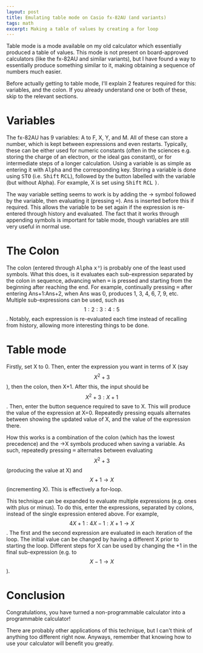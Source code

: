 ```yaml
---
layout: post
title: Emulating table mode on Casio fx-82AU (and variants)
tags: math
excerpt: Making a table of values by creating a for loop
---
```


Table mode is a mode available on my old calculator which essentially produced a table of values. This mode is not present on board-approved calculators (like the fx-82AU and similar variants), but I have found a way to essentially produce something similar to it, making obtaining a sequence of numbers much easier.

<!--more-->

Before actually getting to table mode, I'll explain 2 features required for this: variables, and the colon. If you already understand one or both of these, skip to the relevant sections.

# Variables

The fx-82AU has 9 variables: A to F, X, Y, and M. All of these can store a number, which is kept between expressions and even restarts. Typically, these can be either used for numeric constants (often in the sciences e.g. storing the charge of an electron, or the ideal gas constant), or for intermediate steps of a longer calculation. Using a variable is as simple as entering it with <kbd>Alpha</kbd> and the corresponding key. Storing a variable is done using <kbd>STO</kbd> (i.e. <kbd>Shift</kbd> <kbd>RCL</kbd>), followed by the button labelled with the variable (but without Alpha). For example, X is set using <kbd>Shift</kbd> <kbd>RCL</kbd> <kbd>)</kbd>.

The way variable setting seems to work is by adding the → symbol followed by the variable, then evaluating it (pressing <kbd>=</kbd>). Ans is inserted before this if required. This allows the variable to be set again if the expression is re-entered through history and evaluated. The fact that it works through appending symbols is important for table mode, though variables are still very useful in normal use.

# The Colon

The colon (entered through <kbd>Alpha</kbd> <kbd>x³</kbd>) is probably one of the least used symbols. What this does, is it evaluates each sub-expression separated by the colon in sequence, advancing when <kbd>=</kbd> is pressed and starting from the beginning after reaching the end. For example, continually pressing <kbd>=</kbd> after entering Ans+1:Ans+2, when Ans was 0, produces 1, 3, 4, 6, 7, 9, etc. Multiple sub-expressions can be used, such as $$1:2:3:4:5$$. Notably, each expression is re-evaluated each time instead of recalling from history, allowing more interesting things to be done.

# Table mode

Firstly, set X to 0. Then, enter the expression you want in terms of X (say $$X^2+3$$), then the colon, then X+1. After this, the input should be $$X^2+3:X+1$$. Then, enter the button sequence required to save to X. This will produce the value of the expression at X=0. Repeatedly pressing equals alternates between showing the updated value of X, and the value of the expression there.

How this works is a combination of the colon (which has the lowest precedence) and the →X symbols produced when saving a variable. As such, repeatedly pressing <kbd>=</kbd> alternates between evaluating $$X^2+3$$ (producing the value at X) and $$X+1 \rightarrow X$$ (incrementing X). This is effectively a for-loop.

This technique can be expanded to evaluate multiple expressions (e.g. ones with plus or minus). To do this, enter the expressions, separated by colons, instead of the single expression entered above. For example, $$4X+1:4X-1:X+1→X$$. The first and the second expression are evaluated in each iteration of the loop. The initial value can be changed by having a different X prior to starting the loop. Different steps for X can be used by changing the +1 in the final sub-expression (e.g. to $$X-1→X$$).

# Conclusion

Congratulations, you have turned a non-programmable calculator into a programmable calculator!

There are probably other applications of this technique, but I can't think of anything too different right now. Anyways, remember that knowing how to use your calculator will benefit you greatly.
